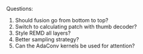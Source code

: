Questions:
1. Should fusion go from bottom to top?
2. Switch to calculating patch with thumb decoder?
3. Style REMD all layers?
4. Better sampling strategy?
5. Can the AdaConv kernels be used for attention?
